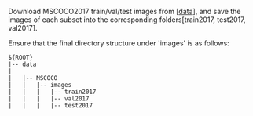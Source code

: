 Download MSCOCO2017 train/val/test images from [[data](https://cocodataset.org/#download)], and save the images of each subset into the corresponding folders[train2017, test2017, val2017].

Ensure that the final directory structure under 'images' is as follows:
```  
${ROOT}  
|-- data 
|
|   |-- MSCOCO  
|   |   |-- images  
|   |   |   |-- train2017  
|   |   |   |-- val2017
|   |   |   |-- test2017  
```  
